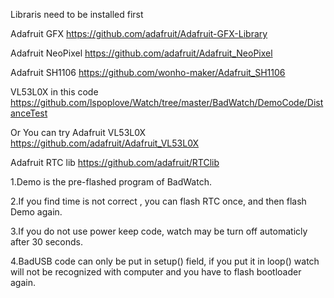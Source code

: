 Libraris need to be installed first

Adafruit GFX
https://github.com/adafruit/Adafruit-GFX-Library

Adafruit NeoPixel
https://github.com/adafruit/Adafruit_NeoPixel

Adafruit SH1106
https://github.com/wonho-maker/Adafruit_SH1106

VL53L0X in this code
https://github.com/lspoplove/Watch/tree/master/BadWatch/DemoCode/DistanceTest

Or You can try Adafruit VL53L0X
https://github.com/adafruit/Adafruit_VL53L0X

Adafruit RTC lib
https://github.com/adafruit/RTClib



1.Demo is the pre-flashed program of BadWatch.

2.If you find time is not correct , you can flash RTC once, and then flash Demo again.

3.If you do not use power keep code, watch may be turn off automaticly after 30 seconds.

4.BadUSB code can only be put in setup() field, if you put it in loop() watch will 
not be recognized with computer and you have to flash bootloader again.
